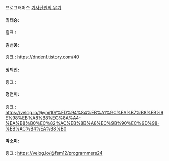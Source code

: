 프로그래머스 [기사단원의 무기](https://school.programmers.co.kr/learn/courses/30/lessons/136798)<br>

#### 최태승:
링크 : 

#### 김선웅: 
링크 : https://dndenf.tistory.com/40

#### 정의진:
링크 : 

#### 정연미: 
링크 : https://velog.io/@ymj10/%ED%94%84%EB%A1%9C%EA%B7%B8%EB%9E%98%EB%A8%B8%EC%8A%A4-%EA%B8%B0%EC%82%AC%EB%8B%A8%EC%9B%90%EC%9D%98-%EB%AC%B4%EA%B8%B0

#### 박소미: 
링크 : https://velog.io/@fsm12/programmers24
